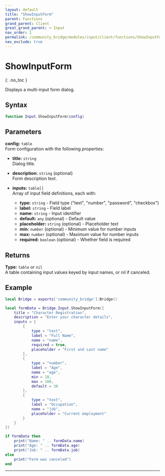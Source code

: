 ```yaml
---
layout: default
title: "ShowInputForm"
parent: Functions
grand_parent: Client
great_grand_parent: ⌨️ Input
nav_order: 1
permalink: /community_bridge/modules/input/client/functions/ShowInputForm/
nav_exclude: true
---
```


# ShowInputForm
{: .no_toc }

Displays a multi-input form dialog.

## Syntax

```lua
function Input.ShowInputForm(config)
```

## Parameters

**config:** `table`  
Form configuration with the following properties:

- **title:** `string`  
  Dialog title.

- **description:** `string` (optional)  
  Form description text.

- **inputs:** `table[]`  
  Array of input field definitions, each with:
  - **type:** `string` - Field type ("text", "number", "password", "checkbox")
  - **label:** `string` - Field label
  - **name:** `string` - Input identifier
  - **default:** `any` (optional) - Default value
  - **placeholder:** `string` (optional) - Placeholder text
  - **min:** `number` (optional) - Minimum value for number inputs
  - **max:** `number` (optional) - Maximum value for number inputs
  - **required:** `boolean` (optional) - Whether field is required

## Returns

**Type:** `table` or `nil`  
A table containing input values keyed by input names, or nil if canceled.

## Example

```lua
local Bridge = exports['community_bridge']:Bridge()

local formData = Bridge.Input.ShowInputForm({
    title = "Character Registration",
    description = "Enter your character details",
    inputs = {
        {
            type = "text",
            label = "Full Name",
            name = "name",
            required = true,
            placeholder = "First and Last name"
        },
        {
            type = "number",
            label = "Age",
            name = "age",
            min = 18,
            max = 100,
            default = 30
        },
        {
            type = "text",
            label = "Occupation",
            name = "job",
            placeholder = "Current employment"
        }
    }
})

if formData then
    print("Name: " .. formData.name)
    print("Age: " .. formData.age)
    print("Job: " .. formData.job)
else
    print("Form was canceled")
end
```

---